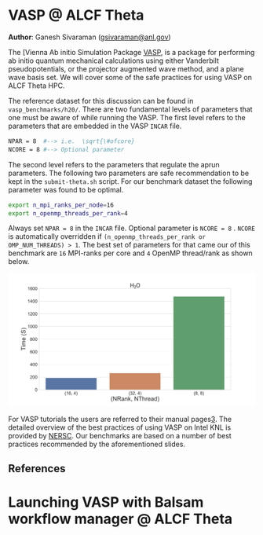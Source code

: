 # VASP @ ALCF Theta 

**Author**: Ganesh Sivaraman (gsivaraman@anl.gov)

The [Vienna Ab initio Simulation Package [VASP][1], is a package for performing ab initio quantum mechanical calculations using either Vanderbilt pseudopotentials, or the projector augmented wave method, and a plane wave basis set.  We will cover some of the safe practices for using VASP on ALCF Theta HPC. 

The reference dataset for this discussion can be found in `vasp_benchmarks/h20/`. There are two fundamental levels of parameters that one must be aware of while running the VASP. The first level refers to the parameters that are embedded in the VASP `INCAR` file. 

```bash
NPAR = 8  #--> i.e.  \sqrt{\#ofcore}
NCORE = 8 #--> Optional parameter 
```

The second level refers to the parameters that regulate the aprun parameters. The following two parameters are safe recommendation to be kept in the  `submit-theta.sh` script. For our benchmark dataset the following parameter was found to be optimal. 

```bash
export n_mpi_ranks_per_node=16
export n_openmp_threads_per_rank=4
```

Always set `NPAR = 8`  in the `INCAR` file. Optional parameter is `NCORE = 8`  . `NCORE` is automatically overridden if `(n_openmp_threads_per_rank or OMP_NUM_THREADS) > 1`.  The best set of parameters for that came our of this benchmark are `16` MPI-ranks per core and  `4` OpenMP thread/rank as shown below.

![Bar plot of the total  run times](vasp_benchmarks/analysis/benchmark.png)


For  VASP tutorials the users are referred to their manual pages[3].  The detailed overview of the best practices of using VASP on Intel KNL is provided by [NERSC][4].  Our benchmarks are based on a number of best practices recommended by the aforementioned slides.


## References
[1]: https://en.wikipedia.org/wiki/Vienna_Ab_initio_Simulation_Package
[2]: https://cms.mpi.univie.ac.at/wiki/index.php/NPAR
[3]: http://cms.mpi.univie.ac.at/wiki/index.php/The_VASP_Manual
[4]: https://www.nersc.gov/assets/Uploads/Using-VASP-at-NERSC-20180629.pdf

# Launching VASP with Balsam workflow manager @ ALCF Theta 

